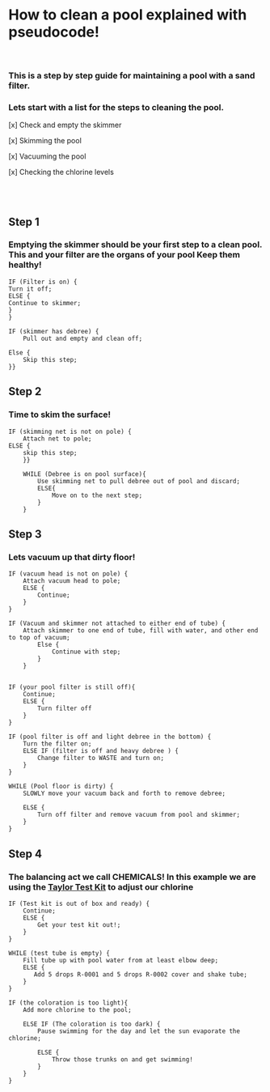 # How to clean a pool explained with pseudocode!
<br>

### This is a step by step guide for maintaining a pool with a sand filter.

### Lets start with a list for the steps to cleaning the pool.

[x] Check and empty the skimmer

[x] Skimming the pool

[x] Vacuuming the pool

[x] Checking the chlorine levels

<br>
<br>

## Step 1

### Emptying the skimmer should be your first step to a clean pool. This and your filter are the organs of your pool Keep them healthy!

    IF (Filter is on) {
    Turn it off;
    ELSE {
    Continue to skimmer;
    }
    }

    IF (skimmer has debree) {
        Pull out and empty and clean off;
    
    Else {
        Skip this step;
    }}

## Step 2

### Time to skim the surface!

    IF (skimming net is not on pole) {
        Attach net to pole;
    ELSE {
        skip this step;
        }}

        WHILE (Debree is on pool surface){
            Use skimming net to pull debree out of pool and discard;
            ELSE{
                Move on to the next step;
            }
        }

## Step 3

### Lets vacuum up that dirty floor!

    IF (vacuum head is not on pole) {
        Attach vacuum head to pole;
        ELSE {
            Continue;
        }
    }

    IF (Vacuum and skimmer not attached to either end of tube) {
        Attach skimmer to one end of tube, fill with water, and other end to top of vacuum;
            Else {
                Continue with step;
            }
        }
    

    IF (your pool filter is still off){
        Continue;
        ELSE {
            Turn filter off
        }
    }

    IF (pool filter is off and light debree in the bottom) {
        Turn the filter on;
        ELSE IF (filter is off and heavy debree ) {
            Change filter to WASTE and turn on;
        }
    }

    WHILE (Pool floor is dirty) {
        SLOWLY move your vacuum back and forth to remove debree;

        ELSE {
            Turn off filter and remove vacuum from pool and skimmer;
        }
    }

## Step 4

### The balancing act we call CHEMICALS! In this example we are using the [Taylor Test Kit](https://www.amazon.com/Taylor-9056-Chlorine-Comparator-Replacement/dp/B004VU87JG/ref=asc_df_B004VU87JG/?tag=hyprod-20&linkCode=df0&hvadid=198092864586&hvpos=&hvnetw=g&hvrand=18221227625024329075&hvpone=&hvptwo=&hvqmt=&hvdev=c&hvdvcmdl=&hvlocint=&hvlocphy=9014315&hvtargid=pla-348631668470&psc=1>) to adjust our chlorine

    IF (Test kit is out of box and ready) {
        Continue;
        ELSE {
            Get your test kit out!;
        }
    }

    WHILE (test tube is empty) {
        Fill tube up with pool water from at least elbow deep;
        ELSE {
           Add 5 drops R-0001 and 5 drops R-0002 cover and shake tube;
        }
    }

    IF (the coloration is too light){
        Add more chlorine to the pool;

        ELSE IF (The coloration is too dark) {
            Pause swimming for the day and let the sun evaporate the chlorine;

            ELSE {
                Throw those trunks on and get swimming!
            }
        }
    }
